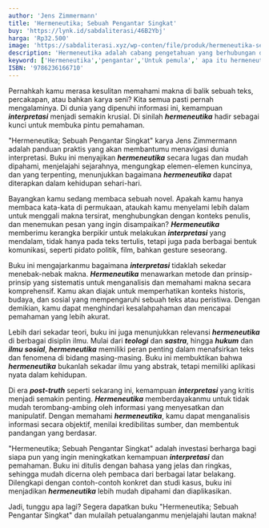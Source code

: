 ```yaml
---
author: 'Jens Zimmermann'
title: 'Hermeneutika; Sebuah Pengantar Singkat'
buy: 'https://lynk.id/sabdaliterasi/46B2Ybj'
harga: 'Rp32.500'
image: 'https://sabdaliterasi.xyz/wp-conten/file/produk/hermeneutika-sebuah-pengantar-singkat.jpg'
description: 'Hermeneutika adalah cabang pengetahuan yang berhubungan dengan interpretasi, suatu perilaku yang melekat pada kehidupan kita sehari-hari.'
keyword: ['Hermeneutika','pengantar','Untuk pemula',' apa itu hermeneutika?']
ISBN: '9786236166710'
---
```

<p>Pernahkah kamu merasa kesulitan memahami makna di balik sebuah teks, percakapan, atau bahkan karya seni? Kita semua pasti pernah mengalaminya. Di dunia yang dipenuhi informasi ini, kemampuan <em><strong>interpretasi</strong></em> menjadi semakin krusial. Di sinilah <em><strong>hermeneutika</strong></em> hadir sebagai kunci untuk membuka pintu pemahaman.</p><p>"Hermeneutika; Sebuah Pengantar Singkat" karya Jens Zimmermann adalah panduan praktis yang akan membantumu menavigasi dunia interpretasi. Buku ini menyajikan <em><strong>hermeneutika</strong></em> secara lugas dan mudah dipahami, menjelajahi sejarahnya, mengungkap elemen-elemen kuncinya, dan yang terpenting, menunjukkan bagaimana <em><strong>hermeneutika</strong></em> dapat diterapkan dalam kehidupan sehari-hari.</p><p>Bayangkan kamu sedang membaca sebuah novel. Apakah kamu hanya membaca kata-kata di permukaan, ataukah kamu menyelami lebih dalam untuk menggali makna tersirat, menghubungkan dengan konteks penulis, dan menemukan pesan yang ingin disampaikan? <em><strong>Hermeneutika</strong></em> memberimu kerangka berpikir untuk melakukan <em><strong>interpretasi</strong></em> yang mendalam, tidak hanya pada teks tertulis, tetapi juga pada berbagai bentuk komunikasi, seperti pidato politik, film, bahkan gesture seseorang.</p><p>Buku ini mengajarkanmu bagaimana <em><strong>interpretasi</strong></em> tidaklah sekedar menebak-nebak makna. <em><strong>Hermeneutika</strong></em> menawarkan metode dan prinsip-prinsip yang sistematis untuk menganalisis dan memahami makna secara komprehensif. Kamu akan diajak untuk memperhatikan konteks historis, budaya, dan sosial yang mempengaruhi sebuah teks atau peristiwa. Dengan demikian, kamu dapat menghindari kesalahpahaman dan mencapai pemahaman yang lebih akurat.</p><p>Lebih dari sekadar teori, buku ini juga menunjukkan relevansi <em><strong>hermeneutika</strong></em> di berbagai disiplin ilmu. Mulai dari <em><strong>teologi</strong></em> dan <em><strong>sastra</strong></em>, hingga <em><strong>hukum</strong></em> dan <em><strong>ilmu sosial</strong></em>, <em><strong>hermeneutika</strong></em> memiliki peran penting dalam menafsirkan teks dan fenomena di bidang masing-masing. Buku ini membuktikan bahwa <em><strong>hermeneutika</strong></em> bukanlah sekadar ilmu yang abstrak, tetapi memiliki aplikasi nyata dalam kehidupan.</p><p>Di era <em><strong>post-truth</strong></em> seperti sekarang ini, kemampuan <em><strong>interpretasi</strong></em> yang kritis menjadi semakin penting. <em><strong>Hermeneutika</strong></em> memberdayakanmu untuk tidak mudah terombang-ambing oleh informasi yang menyesatkan dan manipulatif. Dengan memahami <em><strong>hermeneutika</strong></em>, kamu dapat menganalisis informasi secara objektif, menilai kredibilitas sumber, dan membentuk pandangan yang berdasar.</p><p>"Hermeneutika; Sebuah Pengantar Singkat" adalah investasi berharga bagi siapa pun yang ingin meningkatkan kemampuan <em><strong>interpretasi</strong></em> dan pemahaman. Buku ini ditulis dengan bahasa yang jelas dan ringkas, sehingga mudah dicerna oleh pembaca dari berbagai latar belakang. Dilengkapi dengan contoh-contoh konkret dan studi kasus, buku ini menjadikan <em><strong>hermeneutika</strong></em> lebih mudah dipahami dan diaplikasikan.</p><p>Jadi, tunggu apa lagi? Segera dapatkan buku "Hermeneutika; Sebuah Pengantar Singkat" dan mulailah petualanganmu menjelajahi lautan makna!</p>

